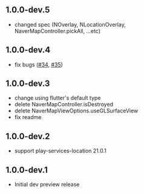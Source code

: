 ## 1.0.0-dev.5
- changed spec (NOverlay, NLocationOverlay, NaverMapController.pickAll, ...etc)

## 1.0.0-dev.4
- fix bugs ([#34](https://github.com/note11g/flutter_naver_map/issues/34), [#35](https://github.com/note11g/flutter_naver_map/issues/35))

## 1.0.0-dev.3
- change using flutter's default type
- delete NaverMapController.isDestroyed
- delete NaverMapViewOptions.useGLSurfaceView
- fix readme

## 1.0.0-dev.2
- support play-services-location 21.0.1

## 1.0.0-dev.1
- Initial dev preview release
